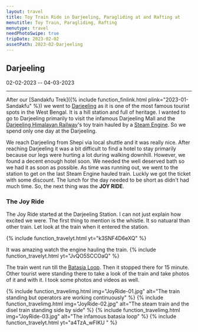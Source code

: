 ```yaml
---
layout: travel
title: Toy Train Ride in Darjeeling, Paragliding at and Rafting at 
menutitle: Toy Train, Paragliding, Rafting
menutype: travel
needPhotoSwipe: true
tripDate: 2023-02-02
assetPath: 2023-02-Darjeeling
---
```


## Darjeeling
02-02-2023 -- 04-03-2023

---

After our [Sandakfu Trek]({% include function_finlink.html plink="2023-01-Sandakfu" %}) we went to [Darjeeling][darj-wiki] as it is one of the most famous tourist spots in the West Bengal. It is a hill station and full of heritage. I wanted to go to Darjeeling primarily to visit the infamous Darjeeling Mall and the [Darjeeling Himalayan Railway][dhr]'s toy train hauled by a [Steam Engine][steam-engin]. So we spend only one day at the Darjeeling.

We reach Darjeeling from Shepi via local shuttle and it was really nice. After reaching Darjeeling it was a bit difficult to find a hotel to stay primarily because our legs were hurting a lot during walking downhill. However, we found a decent enough hotel soon. We needed the well deserved bath so we had it as soon as possible. As time was running out, we went to the station to get on the last Steam Engine hauled train. Luckly we got the ticket with some discount. The lunch for the day needed to be short as didn't had much time. So, the next thing was the **JOY RIDE**.

### The Joy Ride

The Joy Ride started at the Darjeeling Station. I can not just explain how excited we were. The first thing to mention is the whistle. It so natuaral than other train. Let look at the train when it entered the station.

{% include function_travelyt.html yt="k3SNF4D6eXQ" %}

It was amazing watch the engine hauling the train.
{% include function_travelyt.html yt="JvQO5SCCOaQ" %}

The train went run till the [Batasia Loop][batasia]. Then it stopped there for 15 minute. Other tourist were standing there to take a look of the train and take photos of it and with it. I took some photos and videos as well. 

{% include function_travelimg.html img="JoyRide-01.jpg" alt="The train standing but operators are working continuously" %}
{% include function_travelimg.html img="JoyRide-02.jpg" alt="The steam train and the disel train standing side by side" %}
{% include function_travelimg.html img="JoyRide-03.jpg" alt="The infamous batasia loop" %}
{% include function_travelyt.html yt="a4TzA_wFIKU " %}

[darj-wiki]: https://en.wikipedia.org/wiki/Darjeeling
[dhr]: https://en.wikipedia.org/wiki/Darjeeling_Himalayan_Railway
[steam-engin]: https://en.wikipedia.org/wiki/Steam_engine
[batasia]: https://en.wikipedia.org/wiki/Batasia_Loop